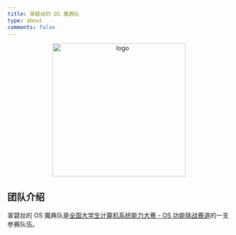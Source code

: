 ```yaml
---
title: 翠碧丝的 OS 魔典队
type: about
comments: false
---
```


<p align="center">
  <img src="../assets/logo.png" alt="logo" width="300" />
</p>

## 团队介绍

翠碧丝的 OS 魔典队是[全国大学生计算机系统能力大赛 - OS 功能挑战赛道](https://os.educg.net/)的一支参赛队伍。
